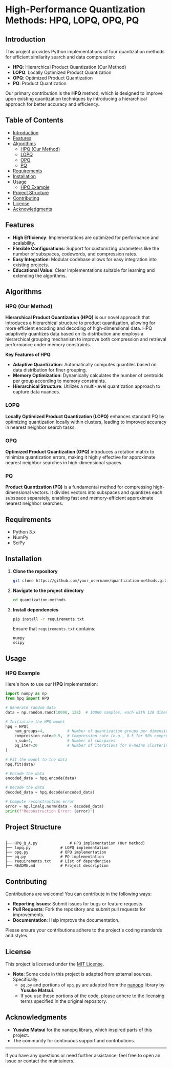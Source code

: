 # High-Performance Quantization Methods: HPQ, LOPQ, OPQ, PQ

## Introduction

This project provides Python implementations of four quantization methods for efficient similarity search and data compression:

- **HPQ**: Hierarchical Product Quantization (Our Method)
- **LOPQ**: Locally Optimized Product Quantization
- **OPQ**: Optimized Product Quantization
- **PQ**: Product Quantization

Our primary contribution is the **HPQ** method, which is designed to improve upon existing quantization techniques by introducing a hierarchical approach for better accuracy and efficiency.

## Table of Contents

- [Introduction](#introduction)
- [Features](#features)
- [Algorithms](#algorithms)
  - [HPQ (Our Method)](#hpq-our-method)
  - [LOPQ](#lopq)
  - [OPQ](#opq)
  - [PQ](#pq)
- [Requirements](#requirements)
- [Installation](#installation)
- [Usage](#usage)
  - [HPQ Example](#hpq-example)
- [Project Structure](#project-structure)
- [Contributing](#contributing)
- [License](#license)
- [Acknowledgments](#acknowledgments)

## Features

- **High Efficiency**: Implementations are optimized for performance and scalability.
- **Flexible Configurations**: Support for customizing parameters like the number of subspaces, codewords, and compression rates.
- **Easy Integration**: Modular codebase allows for easy integration into existing projects.
- **Educational Value**: Clear implementations suitable for learning and extending the algorithms.

## Algorithms

### HPQ (Our Method)

**Hierarchical Product Quantization (HPQ)** is our novel approach that introduces a hierarchical structure to product quantization, allowing for more efficient encoding and decoding of high-dimensional data. HPQ adaptively quantizes data based on its distribution and employs a hierarchical grouping mechanism to improve both compression and retrieval performance under memory constraints.

**Key Features of HPQ**:

- **Adaptive Quantization**: Automatically computes quantiles based on data distribution for finer grouping.
- **Memory Optimization**: Dynamically calculates the number of centroids per group according to memory constraints.
- **Hierarchical Structure**: Utilizes a multi-level quantization approach to capture data nuances.

### LOPQ

**Locally Optimized Product Quantization (LOPQ)** enhances standard PQ by optimizing quantization locally within clusters, leading to improved accuracy in nearest neighbor search tasks.

### OPQ

**Optimized Product Quantization (OPQ)** introduces a rotation matrix to minimize quantization errors, making it highly effective for approximate nearest neighbor searches in high-dimensional spaces.

### PQ

**Product Quantization (PQ)** is a fundamental method for compressing high-dimensional vectors. It divides vectors into subspaces and quantizes each subspace separately, enabling fast and memory-efficient approximate nearest neighbor searches.

## Requirements

- Python 3.x
- NumPy
- SciPy

## Installation

1. **Clone the repository**

   ```bash
   git clone https://github.com/your_username/quantization-methods.git
   ```

2. **Navigate to the project directory**

   ```bash
   cd quantization-methods
   ```

3. **Install dependencies**

   ```bash
   pip install -r requirements.txt
   ```

   Ensure that `requirements.txt` contains:

   ```
   numpy
   scipy
   ```

## Usage

### HPQ Example

Here's how to use our **HPQ** implementation:

```python
import numpy as np
from hpq import HPQ

# Generate random data
data = np.random.rand(10000, 128)  # 10000 samples, each with 128 dimensions

# Initialize the HPQ model
hpq = HPQ(
    num_groups=4,          # Number of quantization groups per dimension
    compression_rate=0.5,  # Compression rate (e.g., 0.5 for 50% compression)
    n_sub=4,               # Number of subspaces
    pq_iter=20             # Number of iterations for k-means clustering
)

# Fit the model to the data
hpq.fit(data)

# Encode the data
encoded_data = hpq.encode(data)

# Decode the data
decoded_data = hpq.decode(encoded_data)

# Compute reconstruction error
error = np.linalg.norm(data - decoded_data)
print(f"Reconstruction Error: {error}")
```

## Project Structure

```plaintext

├── HPQ_Q_A.py              # HPQ implementation (Our Method)
├── lopq.py             # LOPQ implementation
├── opq.py              # OPQ implementation
├── pq.py               # PQ implementation
├── requirements.txt    # List of dependencies
├── README.md           # Project description
```

## Contributing

Contributions are welcome! You can contribute in the following ways:

- **Reporting Issues**: Submit issues for bugs or feature requests.
- **Pull Requests**: Fork the repository and submit pull requests for improvements.
- **Documentation**: Help improve the documentation.

Please ensure your contributions adhere to the project's coding standards and styles.

## License

This project is licensed under the [MIT License](LICENSE).

- **Note**: Some code in this project is adapted from external sources. Specifically:
  - `pq.py` and portions of `opq.py` are adapted from the [nanopq](https://github.com/matsui528/nanopq) library by **Yusuke Matsui**.
  - If you use these portions of the code, please adhere to the licensing terms specified in the original repository.

## Acknowledgments

- **Yusuke Matsui** for the nanopq library, which inspired parts of this project.
- The community for continuous support and contributions.

---

If you have any questions or need further assistance, feel free to open an issue or contact the maintainers.
